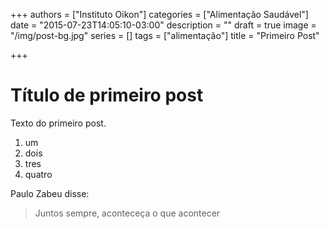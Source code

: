 +++
authors = ["Instituto Oikon"]
categories = ["Alimentação Saudável"]
date = "2015-07-23T14:05:10-03:00"
description = ""
draft = true
image = "/img/post-bg.jpg"
series = []
tags = ["alimentação"]
title = "Primeiro Post"

+++

# Título de primeiro post

Texto do primeiro post.

1. um
2. dois
3. tres
4. quatro

Paulo Zabeu disse:

> Juntos sempre, aconteceça o que acontecer
>
